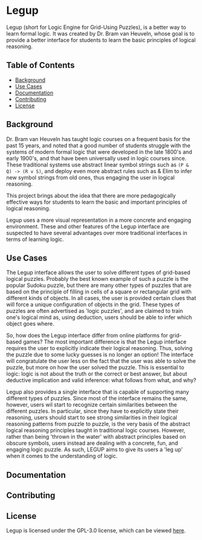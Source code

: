 # Legup
Legup (short for Logic Engine for Grid-Using Puzzles), is a better way to learn formal logic. It was created by Dr. Bram van Heuveln, whose goal is to provide a better interface for students to learn the basic principles of logical reasoning. 

## Table of Contents
- [Background](#background)
- [Use Cases](#use-cases)
- [Documentation](#documentation)
- [Contributing](#contributing)
- [License](#license)

## Background
Dr. Bram van Heuveln has taught logic courses on a frequent basis for the past 15 years, and noted that a good number of students struggle with the systems of modern formal logic that were developed in the late 1800's and early 1900's, and that have been universally used in logic courses since. These traditional systems use abstract linear symbol strings such as `(P & Q) -> (R v S)`, and deploy even more abstract rules such as & Elim to infer new symbol strings from old ones, thus engaging the user in logical reasoning. 

This project brings about the idea that there are more pedagogically effective ways for students to learn the basic and important principles of logical reasoning. 

Legup uses a more visual representation in a more concrete and engaging environment. These and other features of the Legup interface are suspected to have several advantages over more traditional interfaces in terms of learning logic.

## Use Cases
The Legup interface allows the user to solve different types of grid-based logical puzzles. Probably the best known example of such a puzzle is the popular Sudoku puzzle, but there are many other types of puzzles that are based on the principle of filling in cells of a square or rectangular grid with different kinds of objects. In all cases, the user is provided certain clues that will force a unique configuration of objects in the grid. These types of puzzles are often advertised as 'logic puzzles', and are claimed to train one's logical mind as, using deduction, users should be able to infer which object goes where.

So, how does the Legup interface differ from online platforms for grid-based games? The most important difference is that the Legup interface requires the user to explicitly indicate their logical reasoning. Thus, solving the puzzle due to some lucky guesses is no longer an option! The interface will congratulate the user less on the fact that the user was able to solve the puzzle, but more on how the user solved the puzzle. This is essential to logic: logic is not about the truth or the correct or best answer, but about deductive implication and valid inference: what follows from what, and why? 

Legup also provides a single interface that is capable of supporting many different types of puzzles. Since most of the interface remains the same, however, users wil start to recognize certain similarities between the different puzzles. In particular, since they have to explicitly state their reasoning, users should start to see strong similarities in their logical reasoning patterns from puzzle to puzzle, is the very basis of the abstract logical reasoning principles taught in traditional logic courses. However, rather than being 'thrown in the water' with abstract principles based on obscure symbols, users instead are dealing with a concrete, fun, and engaging logic puzzle. As such, LEGUP aims to give its users a 'leg up' when it comes to the understanding of logic.

## Documentation

## Contributing

## License
Legup is licensed under the GPL-3.0 license, which can be viewed [here](LICENSE).
